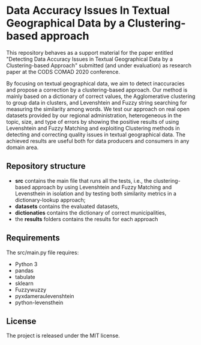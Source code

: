 # Data Accuracy Issues In Textual Geographical Data by a Clustering-based approach

This repository behaves as a support material for the paper entitled "Detecting Data Accuracy Issues in Textual Geographical Data by a Clustering-based Approach" submitted (and under evaluation) as research paper at the CODS COMAD 2020 conference.

By focusing on textual geographical data, we aim to detect inaccuracies and propose a correction by a clustering-based approach. Our method is mainly based on a dictionary of correct values, the Agglomerative clustering to group data in clusters, and Levenshtein and Fuzzy string searching for measuring the similarity among words.
We test our approach on real open datasets provided by our regional administration, heterogeneous in the topic, size, and type of errors by showing the positive results of using Levenshtein and Fuzzy Matching and exploiting Clustering methods in detecting and correcting quality issues in textual geographical data. The achieved results are useful both for data producers and consumers in any domain area.

## Repository structure

- **src** contains the main file that runs all the tests, i.e., the clustering-based approach by using Levenshtein and Fuzzy Matching and Levensthein in isolation and by testing both similarity metrics in a dictionary-lookup approach;
- **datasets** contains the evaluated datasets,
- **dictionaties** contains the dictionary of correct municipalities,
- the **results** folders contains the results for each approach

## Requirements

The src/main.py file requires:
- Python 3
- pandas
- tabulate
- sklearn
- Fuzzywuzzy
- pyxdameraulevenshtein
- python-levensthein

## License

The project is released under the MIT license.

